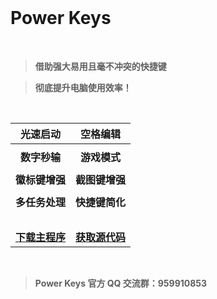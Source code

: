 ﻿<br>

# Power Keys

<br>

> **借助强大易用且毫不冲突的快捷键**

> **彻底提升电脑使用效率！**

<br>

|**光速启动**| **空格编辑**
|:-:|:-:|
||
|**数字秒输**| **游戏模式**
||
|**徽标键增强**| **截图键增强**
||
|**多任务处理**| **快捷键简化**
|<br>|<br>
|[**下载主程序**](https://github.com/szzhiyang/PerfectWindows/wiki/%E4%B8%8B%E8%BD%BD-Power-Keys)|[**获取源代码**](https://github.com/szzhiyang/PerfectWindows/tree/master/Power-Keys)

<br>

> **Power Keys 官方 QQ 交流群：959910853**
